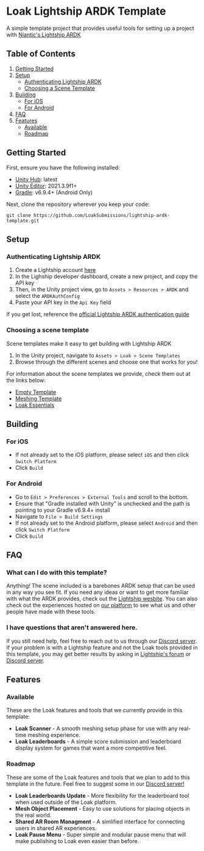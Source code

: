 # Loak Lightship ARDK Template

A simple template project that provides useful tools for setting up a project with [Niantic's Lightship ARDK](https://lightship.dev/)

## Table of Contents

1. [Getting Started](#getting-started)
2. [Setup](#setup)
   - [Authenticating Lightship ARDK](#authenticating-lightship-ardk)
   - [Choosing a Scene Template](#choosing-a-scene-template)
3. [Building](#building)
   - [For iOS](#for-ios)
   - [For Android](#for-android)
4. [FAQ](#faq)
5. [Features](#features)
   - [Available](#available)
   - [Roadmap](#roadmap)

## Getting Started
First, ensure you have the following installed:
- [Unity Hub](https://unity.com/download): latest
- [Unity Editor](https://unity.com/releases/editor/archive): 2021.3.9f1+
- [Gradle](https://gradle.org/releases/): v6.9.4+ (Android Only)

Next, clone the repository wherever you keep your code:
```
git clone https://github.com/LoakSubmissions/lightship-ardk-template.git
```

## Setup
### Authenticating Lightship ARDK
1. Create a Lightship account [here](https://lightship.dev/signin)
2. In the Lighship developer dashboard, create a new project, and copy the API key
3. Then, in the Unity project view, go to `Assets > Resources > ARDK` and select the `ARDKAuthConfig`
4. Paste your API key in the `Api Key` field

If you get lost, reference the [official Lightship ARDK authentication guide](https://lightship.dev/docs/ardk/ardk_fundamentals/authentication.html#doxid-authentication)

### Choosing a scene template
Scene templates make it easy to get building with Lightship ARDK
1. In the Unity project, navigate to `Assets > Loak > Scene Templates`
2. Browse through the different scenes and choose one that works for you!

For information about the scene templates we provide, check them out at the links below:
* [Empty Template](Assets/Loak/Scene%20Templates/Empty%20Template.md)
* [Meshing Template](Assets/Loak/Scene%20Templates/Meshing%20Template.md)
* [Loak Essentials](Assets/Loak/Scene%20Templates/Loak%20Essentials.md)

## Building
### For iOS
- If not already set to the iOS platform, please select `iOS` and then click `Switch Platform`
- Click `Build`

### For Android
- Go to `Edit > Preferences > External Tools` and scroll to the bottom.
- Ensure that "Gradle installed with Unity" is unchecked and the path is pointing to your Gradle v6.9.4+ install
- Navigate to `File > Build Settings`
- If not already set to the Android platform, please select `Android` and then click `Switch Platform`
- Click `Build`

## FAQ

### What can I do with this template?

Anything! The scene included is a barebones ARDK setup that can be used in any way you see fit. If you need any ideas or want to get more familiar with what the ARDK provides, check out the [Lightship wesbite](https://lightship.dev/). You can also check out the experiences hosted on [our platform](https://www.loak.co/) to see what us and other people have made with these tools.

### I have questions that aren't answered here.

If you still need help, feel free to reach out to us through our [Discord server](https://discord.com/invite/bWfpMfH3BK). If your problem is with a Lightship feature and not the Loak tools provided in this template, you may get better results by asking in [Lightship's forum](https://community.lightship.dev/) or [Discord server](https://discord.gg/RM6m4nWmYp).

## Features

### Available

These are the Loak features and tools that we currently provide in this template:

* **Loak Scanner** - A smooth meshing setup phase for use with any real-time meshing experience.
* **Loak Leaderboards** - A simple score submission and leaderboard display system for games that want a more competitive feel.

### Roadmap

These are some of the Loak features and tools that we plan to add to this template in the future. Feel free to suggest some in our [Discord server!](https://discord.com/invite/bWfpMfH3BK)

* **Loak Leaderboards Update** - More flexibility for the leaderboard tool when used outside of the Loak platform.
* **Mesh Object Placement** - Easy to use solutions for placing objects in the real world.
* **Shared AR Room Managment** - A simlified interface for connecting users in shared AR experiences.
* **Loak Pause Menu** - Super simple and modular pause menu that will make publishing to Loak even easier than before.
